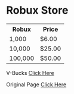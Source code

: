 <h1>Robux Store</h1>
<html>
<body>



<table style="width:100%">
  <tr>
    <th>Robux</th>
    <th>Price</th> 
 
  </tr>
  <tr>
    <td>1,000</td>
    <td>$6.00</td>

  </tr>
  <tr>
    <td>10,000</td>
    <td>$25.00</td>

  </tr>
  <tr>
    <td>100,000</td>
    <td>$50.00</td>
  
  </tr>
</table>

</body>
<p>V-Bucks <a href="https://linson132.github.io/Page-2/">Click Here</a> </p>
  
 <p>Original Page <a href="https://linson132.github.io/Random-Store/">Click Here</a> </p>
</html>












